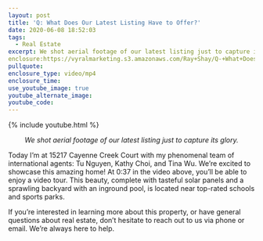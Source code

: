 ```yaml
---
layout: post
title: 'Q: What Does Our Latest Listing Have to Offer?'
date: 2020-06-08 18:52:03
tags:
  - Real Estate
excerpt: We shot aerial footage of our latest listing just to capture its glory.
enclosure:https://vyralmarketing.s3.amazonaws.com/Ray+Shay/Q-+What+Does+Our+Latest+Listing+Have+to+Offer_.mp4
pullquote:
enclosure_type: video/mp4
enclosure_time:
use_youtube_image: true
youtube_alternate_image:
youtube_code:
---
```


{% include youtube.html %}

<p style="text-align: center;"><em>We shot aerial footage of our latest listing just to capture its glory.</em></p>

Today I’m at 15217 Cayenne Creek Court with my phenomenal team of international agents: Tu Nguyen, Kathy Choi, and Tina Wu. We’re excited to showcase this amazing home\! At 0:37 in the video above, you’ll be able to enjoy a video tour. This beauty, complete with tasteful solar panels and a sprawling backyard with an inground pool, is located near top-rated schools and sports parks.&nbsp;

If you’re interested in learning more about this property, or have general questions about real estate, don’t hesitate to reach out to us via phone or email. We’re always here to help.&nbsp;